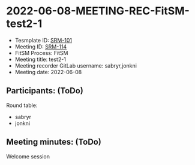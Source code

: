 # 2022-06-08-MEETING-REC-FitSM-test2-1

* Tesmplate ID: [SRM-101](https://gitlab.sigma2.no/fitsm/SRM/-/issues/101)
* Meeting ID: [SRM-114](https://gitlab.sigma2.no/fitsm/SRM/-/issues/114) 
* FitSM Process: FitSM
* Meeting title: test2-1
* Meeting recorder GitLab username: sabryr,jonkni
* Meeting date: 2022-06-08


## Participants: (ToDo)
Round table:
- sabryr
- jonkni


## Meeting minutes: (ToDo)

Welcome session
